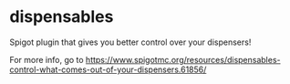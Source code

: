 # dispensables
Spigot plugin that gives you better control over your dispensers!

For more info, go to https://www.spigotmc.org/resources/dispensables-control-what-comes-out-of-your-dispensers.61856/
